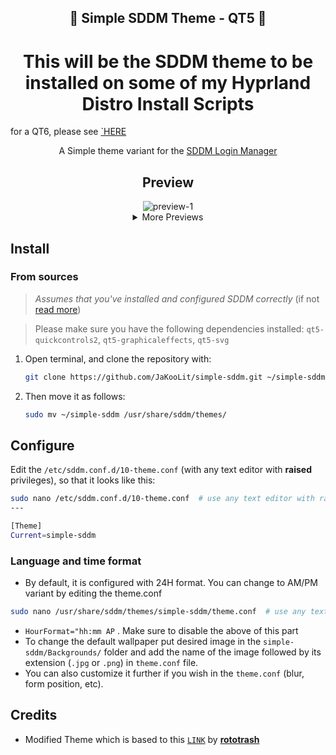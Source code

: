 <h2 align="center">🗼 Simple SDDM Theme - QT5 🗼</h2>

<h1 align="center"> This will be the SDDM theme to be installed on some of my Hyprland Distro Install Scripts</h1>

for a QT6, please see [`HERE](https://github.com/JaKooLit/simple-sddm-2)

<p align=center>
A Simple theme variant for the <a href="https://github.com/sddm/sddm">SDDM Login Manager</a>
</p>

<h2 align=center>Preview</h2>
<center>
<img src="./Previews/1.png" alt="preview-1">
<details>
<summary align=center>More Previews</summary>
<img src="./Previews/2.png" alt="preview-2">
<img src="./Previews/3.png" alt="preview-4">
<img src="./Previews/4.png" alt="preview-3">
<img src="./Previews/5.png" alt="preview-5">
</details>
</center>

## Install
### From sources
> _Assumes that you've installed and configured SDDM correctly_ (if not [read more](https://wiki.archlinux.org/title/SDDM))

>  Please make sure you have the following dependencies installed:
>  `qt5-quickcontrols2`, `qt5-graphicaleffects`, `qt5-svg` 

1. Open terminal, and clone the repository with:

   ```bash
   git clone https://github.com/JaKooLit/simple-sddm.git ~/simple-sddm
   ```

2. Then move it as follows:

   ```bash
   sudo mv ~/simple-sddm /usr/share/sddm/themes/
   ```

## Configure

Edit the `/etc/sddm.conf.d/10-theme.conf` (with any text editor with **raised** privileges), so that it looks like this:

```bash
sudo nano /etc/sddm.conf.d/10-theme.conf  # use any text editor with raised privileges
---

[Theme]
Current=simple-sddm
   ```

### Language and time format
- By default, it is configured with 24H format. You can change to AM/PM variant by editing the theme.conf
```bash
sudo nano /usr/share/sddm/themes/simple-sddm/theme.conf  # use any text editor with raised privileges
```
- `HourFormat="hh:mm AP` . Make sure to disable the above of this part
- To change the default wallpaper put desired image in the `simple-sddm/Backgrounds/` folder and add the name of the image followed by its extension (`.jpg` or `.png`) in `theme.conf` file.
- You can also customize it further if you wish in the `theme.conf`
(blur, form position, etc).




## Credits
- Modified Theme which is based to this [`LINK`](https://github.com/rototrash/tokyo-night-sddm) by [**rototrash**](https://github.com/rototrash)


